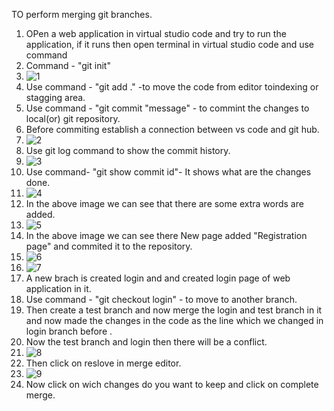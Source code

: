 TO perform merging git branches.
1. OPen a web application in virtual studio code and try to run the application, if it runs then open terminal in virtual studio code and use command
2. Command - "git init"
3. ![1](https://github.com/user-attachments/assets/9b9b2cd2-41a6-4de3-8f14-20e91e2b9830)
4. Use command - "git add ." -to move the code from editor toindexing or stagging area.
5. Use command - "git commit "message" - to commint the changes to local(or) git repository.
6. Before commiting establish a connection between vs code and git hub.
7. ![2](https://github.com/user-attachments/assets/8279b67a-7520-42d5-aa0e-15c1d7a6cd5e)
8. Use git log command to show the commit history.
9. ![3](https://github.com/user-attachments/assets/8a7fc250-e045-4268-ba93-699518d11540)
10. Use command- "git show commit id"- It shows what are the changes done.
11. ![4](https://github.com/user-attachments/assets/a40c6979-8def-4a63-8056-01f7e19b2ce0)
12. In the above image we can see that there are some extra words are added.
13. ![5](https://github.com/user-attachments/assets/ba984215-32ac-4dce-a573-515ec5191632)
14. In the above image we can see there New page added "Registration page" and commited it to the repository.
15. ![6](https://github.com/user-attachments/assets/b8bad5a6-0db0-4806-a93d-11b212b39b71)
16. ![7](https://github.com/user-attachments/assets/1f186276-07bc-49de-812d-5978201103f5)
17. A new brach is created login and and created login page of web application in it.
18. Use command - "git checkout login" - to move to another branch.
19. Then create a test branch and now merge the login and test branch in it and now made the changes in the code as the line which we changed in login branch before .
20. Now the test branch and login then there will be a conflict.
21. ![8](https://github.com/user-attachments/assets/965796af-16bb-4baf-9201-826611afe09a)
22. Then click on reslove in merge editor.
23. ![9](https://github.com/user-attachments/assets/590d5239-5731-4f44-9ec5-553194d20f13)
24. Now click on wich changes do you want to keep and click on complete merge.

